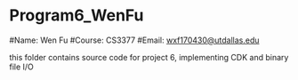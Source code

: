 # Program6_WenFu
#Name: Wen Fu
#Course: CS3377
#Email: wxf170430@utdallas.edu

this folder contains source code for project 6, implementing CDK and binary file I/O